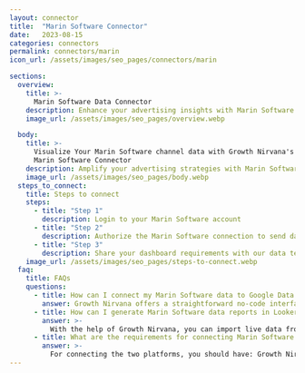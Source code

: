 ```yaml
---
layout: connector
title:  "Marin Software Connector"
date:   2023-08-15
categories: connectors
permalink: connectors/marin
icon_url: /assets/images/seo_pages/connectors/marin

sections:
  overview:
    title: >-
      Marin Software Data Connector
    description: Enhance your advertising insights with Marin Software integration. Seamlessly merge advertising performance data from Marin Software with Looker Studio's analytical capabilities, unlocking insights that shape ad strategies, audience engagement, and campaign success.
    image_url: /assets/images/seo_pages/overview.webp

  body:
    title: >-
      Visualize Your Marin Software channel data with Growth Nirvana's
      Marin Software Connector
    description: Amplify your advertising strategies with Marin Software insights integrated into Looker Studio.
    image_url: /assets/images/seo_pages/body.webp
  steps_to_connect:
    title: Steps to connect
    steps:
      - title: "Step 1"
        description: Login to your Marin Software account
      - title: "Step 2"
        description: Authorize the Marin Software connection to send data to Growth Nirvana
      - title: "Step 3"
        description: Share your dashboard requirements with our data team. We will build the report for you.
    image_url: /assets/images/seo_pages/steps-to-connect.webp
  faq:
    title: FAQs
    questions:
      - title: How can I connect my Marin Software data to Google Data Studio/Looker Studio?
        answer: Growth Nirvana offers a straightforward no-code interface to connect to Marin Software data sources.
      - title: How can I generate Marin Software data reports in Looker Studio?
        answer: >-
          With the help of Growth Nirvana, you can import live data from Marin Software into Looker Studio. These data can be viewed in charts, tables, and dashboards to generate branded reports that can be shared instantly.
      - title: What are the requirements for connecting Marin Software and Looker Studio?
        answer: >-
          For connecting the two platforms, you should have: Growth Nirvana Account and Marin Software Ads Account
---
```

